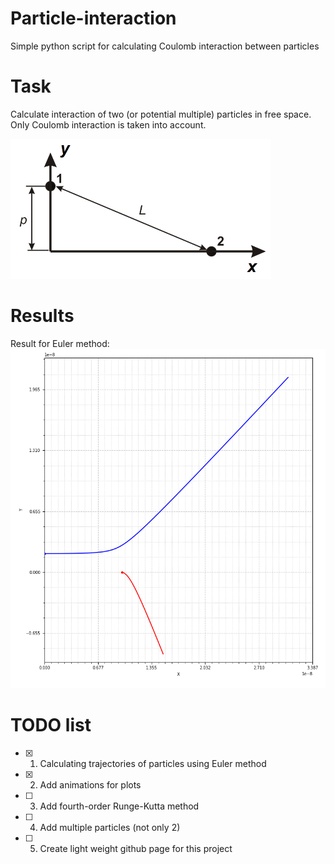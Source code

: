 # Particle-interaction
Simple python script for calculating Coulomb interaction between particles

# Task
Calculate interaction of two (or potential multiple) particles in free space.
Only Coulomb interaction is taken into account.

![Initial conditions](https://github.com/AppleJack-coder/Particle-interaction/blob/main/plots/init_conditions.png)

# Results
Result for Euler method:
![Result plots using Euler method](https://github.com/AppleJack-coder/Particle-interaction/blob/main/plots/result_plot.png)

# TODO list
- [x] 1. Calculating trajectories of particles using Euler method
- [x] 2. Add animations for plots
- [ ] 3. Add fourth-order Runge-Kutta method
- [ ] 4. Add multiple particles (not only 2)
- [ ] 5. Create light weight github page for this project

